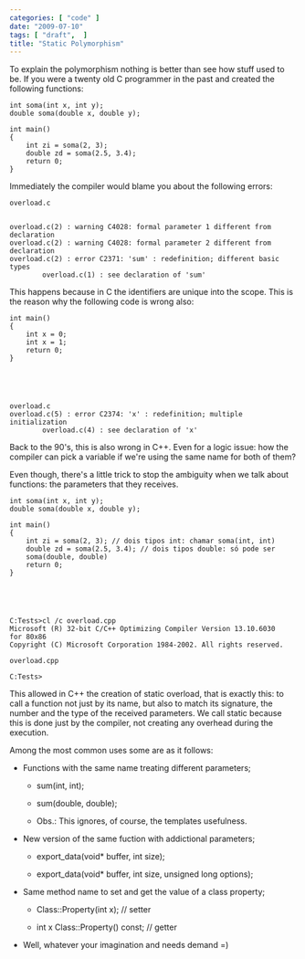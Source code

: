 ```yaml
---
categories: [ "code" ]
date: "2009-07-10"
tags: [ "draft",  ]
title: "Static Polymorphism"
---
```

To explain the polymorphism nothing is better than see how stuff used
to be. If you were a twenty old C programmer in the past and created
the following functions:

    int soma(int x, int y);
    double soma(double x, double y);
    
    int main()
    {
        int zi = soma(2, 3);
        double zd = soma(2.5, 3.4);
        return 0;
    }
    
     
    

Immediately the compiler would blame you about the following errors:

    
    overload.c

    
    overload.c(2) : warning C4028: formal parameter 1 different from
    declaration
    overload.c(2) : warning C4028: formal parameter 2 different from
    declaration
    overload.c(2) : error C2371: 'sum' : redefinition; different basic
    types
            overload.c(1) : see declaration of 'sum'

This happens because in C the identifiers are unique into the scope. This
is the reason why the following code is wrong also:

    int main()
    {
        int x = 0;
        int x = 1;
        return 0;
    }
    
     
    

    
    overload.c
    overload.c(5) : error C2374: 'x' : redefinition; multiple
    initialization
            overload.c(4) : see declaration of 'x'

Back to the 90's, this is also wrong in C++. Even for a logic issue:
how the compiler can pick a variable if we're using the same name for
both of them?

Even though, there's a little trick to stop the ambiguity when we talk
about functions: the parameters that they receives.

    int soma(int x, int y);
    double soma(double x, double y);
    
    int main()
    {
        int zi = soma(2, 3); // dois tipos int: chamar soma(int, int)
        double zd = soma(2.5, 3.4); // dois tipos double: só pode ser
        soma(double, double)
        return 0;
    }
    
     
    

    
    C:Tests>cl /c overload.cpp
    Microsoft (R) 32-bit C/C++ Optimizing Compiler Version 13.10.6030
    for 80x86
    Copyright (C) Microsoft Corporation 1984-2002. All rights reserved.
    
    overload.cpp
    
    C:Tests>

This allowed in C++ the creation of static overload, that is exactly this:
to call a function not just by its name, but also to match its signature,
the number and the type of the received parameters. We call static because
this is done just by the compiler, not creating any overhead during the
execution.

Among the most common uses some are as it follows:

    
  * Functions with the same name treating different parameters;

    
    * sum(int, int);

    
    * sum(double, double);

    
    * Obs.: This ignores, of course, the templates usefulness.

    
  * New version of the same fuction with addictional parameters;

    
    * export_data(void* buffer, int size);

    
    * export_data(void* buffer, int size, unsigned long options);

    
  * Same method name to set and get the value of a class property;

    
    * Class::Property(int x); // setter

    
    * int x Class::Property() const; // getter

    
  * Well, whatever your imagination and needs demand =)

